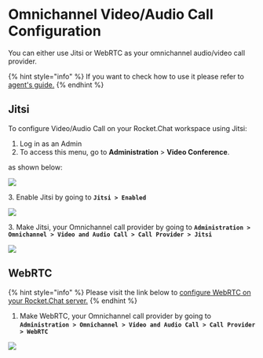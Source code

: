 # Omnichannel Video/Audio Call Configuration

You can either use Jitsi or WebRTC as your omnichannel audio/video call provider.

{% hint style="info" %}
If you want to check how to use it please refer to [agent's guide.](https://docs.rocket.chat/guides/omnichannel/omnichannel-agents-guides/livechat-video-audio-call-agents-guide)
{% endhint %}

## Jitsi

To configure Video/Audio Call on your Rocket.Chat workspace using Jitsi:

1. Log in as an Admin
2. To access this menu, go to **Administration** > **Video Conference**.

as shown below:

![](<../../.gitbook/assets/2021-11-20\_23-29-48 (1) (1) (1) (26) (1).png>)

3\. Enable Jitsi by going to **`Jitsi > Enabled`**

![](https://t4207297.p.clickup-attachments.com/t4207297/6c28879c-fa56-433e-adb8-9d0275163bd0/image.png)

3\. Make Jitsi, your Omnichannel call provider by going to **`Administration > Omnichannel > Video and Audio Call > Call Provider > Jitsi`**

![](https://t4207297.p.clickup-attachments.com/t4207297/261da57d-1d84-436c-98f5-39dadad9dacf/image.png)

## WebRTC

{% hint style="info" %}
Please visit the link below to [configure WebRTC on your Rocket.Chat server.](https://docs.rocket.chat/guides/administration/settings/webrtc)
{% endhint %}

1. Make WebRTC, your Omnichannel call provider by going to **`Administration > Omnichannel > Video and Audio Call > Call Provider > WebRTC`**

![](../../.gitbook/assets/2021-12-06\_15-33-08.png)
